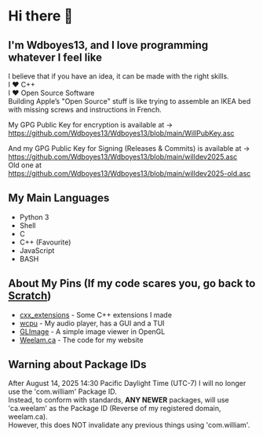 # Hi there 👋

## I'm Wdboyes13, and I love programming whatever I feel like  
  
I believe that if you have an idea, it can be made with the right skills.  
I ❤️ C++  
I ❤️ Open Source Software  
Building Apple’s "Open Source" stuff is like trying to assemble an IKEA bed with missing screws and instructions in French.  
  
My GPG Public Key for encryption is available at →  
https://github.com/Wdboyes13/Wdboyes13/blob/main/WillPubKey.asc  
  
And my GPG Public Key for Signing (Releases & Commits) is available at →  
https://github.com/Wdboyes13/Wdboyes13/blob/main/willdev2025.asc  
Old one at https://github.com/Wdboyes13/Wdboyes13/blob/main/willdev2025-old.asc  
  
## My Main Languages  
- Python 3  
- Shell  
- C  
- C++ (Favourite)
- JavaScript
- BASH

## About My Pins (If my code scares you, go back to [Scratch](https://scratch.mit.edu))  

- [cxx_extensions](https://github.com/Wdboyes13/cxx_extensions) - Some C++ extensions I made  
- [wcpu](https://github.com/Wdboyes13/Audiplayer) - My audio player, has a GUI and a TUI  
- [GLImage](https://github.com/Wdboyes13/GLImage) - A simple image viewer in OpenGL
- [Weelam.ca](https://github.com/Wdboyes13/Weelam.ca) - The code for my website  

## Warning about Package IDs  
After August 14, 2025 14:30 Pacific Daylight Time (UTC-7) I will no longer use the 'com.william' Package ID.  
Instead, to conform with standards, __ANY NEWER__ packages, will use 'ca.weelam' as the Package ID (Reverse of my registered domain, weelam.ca).  
However, this does NOT invalidate any previous things using 'com.william'.  
